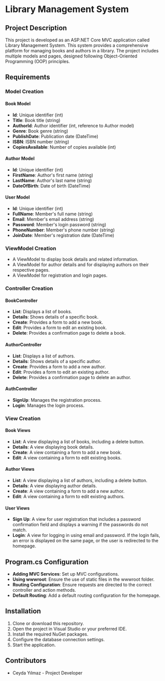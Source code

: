 # Library Management System

## Project Description
This project is developed as an ASP.NET Core MVC application called Library Management System. This system provides a comprehensive platform for managing books and authors in a library. The project includes multiple models and pages, designed following Object-Oriented Programming (OOP) principles.

## Requirements

### Model Creation

#### Book Model
- **Id**: Unique identifier (int)
- **Title**: Book title (string)
- **AuthorId**: Author identifier (int, reference to Author model)
- **Genre**: Book genre (string)
- **PublishDate**: Publication date (DateTime)
- **ISBN**: ISBN number (string)
- **CopiesAvailable**: Number of copies available (int)

#### Author Model
- **Id**: Unique identifier (int)
- **FirstName**: Author's first name (string)
- **LastName**: Author's last name (string)
- **DateOfBirth**: Date of birth (DateTime)

#### User Model
- **Id**: Unique identifier (int)
- **FullName**: Member's full name (string)
- **Email**: Member's email address (string)
- **Password**: Member's login password (string)
- **PhoneNumber**: Member's phone number (string)
- **JoinDate**: Member's registration date (DateTime)

### ViewModel Creation
- A ViewModel to display book details and related information.
- A ViewModel for author details and for displaying authors on their respective pages.
- A ViewModel for registration and login pages.

### Controller Creation

#### BookController
- **List**: Displays a list of books.
- **Details**: Shows details of a specific book.
- **Create**: Provides a form to add a new book.
- **Edit**: Provides a form to edit an existing book.
- **Delete**: Provides a confirmation page to delete a book.

#### AuthorController
- **List**: Displays a list of authors.
- **Details**: Shows details of a specific author.
- **Create**: Provides a form to add a new author.
- **Edit**: Provides a form to edit an existing author.
- **Delete**: Provides a confirmation page to delete an author.

#### AuthController
- **SignUp**: Manages the registration process.
- **Login**: Manages the login process.

### View Creation

#### Book Views
- **List**: A view displaying a list of books, including a delete button.
- **Details**: A view displaying book details.
- **Create**: A view containing a form to add a new book.
- **Edit**: A view containing a form to edit existing books.

#### Author Views
- **List**: A view displaying a list of authors, including a delete button.
- **Details**: A view displaying author details.
- **Create**: A view containing a form to add a new author.
- **Edit**: A view containing a form to edit existing authors.

#### User Views
- **Sign Up**: A view for user registration that includes a password confirmation field and displays a warning if the passwords do not match.
- **Login**: A view for logging in using email and password. If the login fails, an error is displayed on the same page, or the user is redirected to the homepage.

## Program.cs Configuration
- **Adding MVC Services**: Set up MVC configurations.
- **Using wwwroot**: Ensure the use of static files in the wwwroot folder.
- **Routing Configuration**: Ensure requests are directed to the correct controller and action methods.
- **Default Routing**: Add a default routing configuration for the homepage.

## Installation
1. Clone or download this repository.
2. Open the project in Visual Studio or your preferred IDE.
3. Install the required NuGet packages.
4. Configure the database connection settings.
5. Start the application.

## Contributors
- Ceyda Yılmaz - Project Developer


